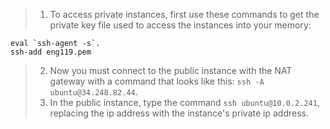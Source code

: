 > 1. To access private instances, first use these commands to get the private key file used to access the instances into your memory:
```
eval `ssh-agent -s`.
ssh-add eng119.pem
```
> 2. Now you must connect to the public instance with the NAT gateway with a command that looks like this: `ssh -A ubuntu@34.248.82.44`.
> 3. In the public instance, type the command `ssh ubuntu@10.0.2.241`, replacing the ip address with the instance's private ip address.

